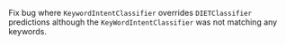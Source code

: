 Fix bug where `KeywordIntentClassifier` overrides `DIETClassifier` predictions
although the `KeyWordIntentClassifier` was not matching any keywords.
